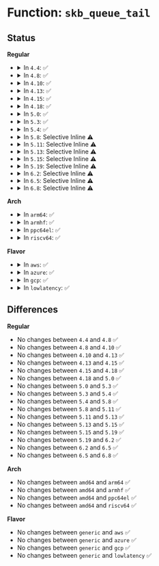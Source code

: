# Function: <code>skb_queue_tail</code>

## Status
<b>Regular</b>
<ul>
<li>
<details>
<summary>In <code>4.4</code>: ✅</summary>

```c
void skb_queue_tail(struct sk_buff_head *list, struct sk_buff *newsk);
```

**Collision:** Unique Global

**Inline:** No

**Transformation:** False

**Instances:**

```
In net/core/skbuff.c (ffffffff81704fe0)
Location: net/core/skbuff.c:2481
Inline: False
Direct callers:
  - kernel/audit.c:audit_hold_skb
  - kernel/audit.c:audit_log_end
  - kernel/auditfilter.c:audit_list_rules_send
  - kernel/auditfilter.c:audit_list_rules_send
  - drivers/net/tun.c:tun_net_xmit
  - drivers/net/ppp/ppp_generic.c:ppp_push
  - drivers/net/ppp/ppp_generic.c:ppp_receive_nonmp_frame
  - drivers/net/ppp/ppp_generic.c:ppp_input
  - drivers/net/ppp/ppp_generic.c:ppp_xmit_process
  - drivers/net/ppp/ppp_generic.c:ppp_start_xmit
  - drivers/net/ppp/ppp_generic.c:ppp_write
  - net/core/netpoll.c:netpoll_send_skb_on_dev
  - net/netlink/af_netlink.c:__netlink_sendskb
  - net/ipv4/ipmr.c:ipmr_cache_unresolved
  - net/unix/af_unix.c:unix_stream_sendmsg
  - net/unix/af_unix.c:unix_dgram_sendmsg
  - net/ipv6/ip6mr.c:ip6mr_cache_unresolved
  - net/wireless/wext-core.c:wireless_send_event
```
**Symbols:**

```
ffffffff81704fe0-ffffffff8170502a: skb_queue_tail (STB_GLOBAL)
```
</details>
</li>
<li>
<details>
<summary>In <code>4.8</code>: ✅</summary>

```c
void skb_queue_tail(struct sk_buff_head *list, struct sk_buff *newsk);
```

**Collision:** Unique Global

**Inline:** No

**Transformation:** False

**Instances:**

```
In net/core/skbuff.c (ffffffff8176bbb0)
Location: net/core/skbuff.c:2479
Inline: False
Direct callers:
  - kernel/audit.c:audit_log_end
  - kernel/audit.c:audit_hold_skb
  - kernel/auditfilter.c:audit_list_rules
  - kernel/auditfilter.c:audit_list_rules
  - drivers/net/ppp/ppp_generic.c:ppp_receive_nonmp_frame
  - drivers/net/ppp/ppp_generic.c:ppp_input
  - drivers/net/ppp/ppp_generic.c:ppp_push
  - drivers/net/ppp/ppp_generic.c:ppp_xmit_process
  - drivers/net/ppp/ppp_generic.c:ppp_start_xmit
  - drivers/net/ppp/ppp_generic.c:ppp_write
  - net/core/netpoll.c:netpoll_send_skb_on_dev
  - net/netlink/af_netlink.c:__netlink_sendskb
  - net/ipv4/ipmr.c:ipmr_cache_unresolved
  - net/unix/af_unix.c:unix_stream_sendmsg
  - net/unix/af_unix.c:unix_dgram_sendmsg
  - net/ipv6/ip6mr.c:ip6mr_cache_unresolved
  - net/wireless/wext-core.c:wireless_send_event
```
**Symbols:**

```
ffffffff8176bbb0-ffffffff8176bbfa: skb_queue_tail (STB_GLOBAL)
```
</details>
</li>
<li>
<details>
<summary>In <code>4.10</code>: ✅</summary>

```c
void skb_queue_tail(struct sk_buff_head *list, struct sk_buff *newsk);
```

**Collision:** Unique Global

**Inline:** No

**Transformation:** False

**Instances:**

```
In net/core/skbuff.c (ffffffff81798c80)
Location: net/core/skbuff.c:2474
Inline: False
Direct callers:
  - kernel/audit.c:audit_log_end
  - kernel/audit.c:kauditd_thread
  - kernel/auditfilter.c:audit_list_rules
  - kernel/auditfilter.c:audit_list_rules
  - drivers/net/ppp/ppp_generic.c:ppp_receive_nonmp_frame
  - drivers/net/ppp/ppp_generic.c:ppp_input
  - drivers/net/ppp/ppp_generic.c:ppp_push
  - drivers/net/ppp/ppp_generic.c:__ppp_xmit_process
  - drivers/net/ppp/ppp_generic.c:ppp_start_xmit
  - drivers/net/ppp/ppp_generic.c:ppp_write
  - net/core/netpoll.c:netpoll_send_skb_on_dev
  - net/netlink/af_netlink.c:__netlink_sendskb
  - net/ipv4/ipmr.c:ipmr_cache_unresolved
  - net/unix/af_unix.c:unix_stream_sendmsg
  - net/unix/af_unix.c:unix_dgram_sendmsg
  - net/ipv6/ip6mr.c:ip6mr_cache_unresolved
  - net/wireless/wext-core.c:wireless_send_event
```
**Symbols:**

```
ffffffff81798c80-ffffffff81798cca: skb_queue_tail (STB_GLOBAL)
```
</details>
</li>
<li>
<details>
<summary>In <code>4.13</code>: ✅</summary>

```c
void skb_queue_tail(struct sk_buff_head *list, struct sk_buff *newsk);
```

**Collision:** Unique Global

**Inline:** No

**Transformation:** False

**Instances:**

```
In net/core/skbuff.c (ffffffff817b7230)
Location: net/core/skbuff.c:2514
Inline: False
Direct callers:
  - kernel/audit.c:audit_log_end
  - kernel/audit.c:kauditd_retry_skb
  - kernel/auditfilter.c:audit_list_rules_send
  - kernel/auditfilter.c:audit_list_rules_send
  - drivers/net/ppp/ppp_generic.c:ppp_receive_nonmp_frame
  - drivers/net/ppp/ppp_generic.c:ppp_input
  - drivers/net/ppp/ppp_generic.c:ppp_push
  - drivers/net/ppp/ppp_generic.c:__ppp_xmit_process
  - drivers/net/ppp/ppp_generic.c:ppp_start_xmit
  - drivers/net/ppp/ppp_generic.c:ppp_write
  - net/core/skbuff.c:sock_queue_err_skb
  - net/core/netpoll.c:netpoll_send_skb_on_dev
  - net/netlink/af_netlink.c:__netlink_sendskb
  - net/ipv4/ipmr.c:ipmr_cache_unresolved
  - net/unix/af_unix.c:unix_stream_sendmsg
  - net/unix/af_unix.c:unix_dgram_sendmsg
  - net/ipv6/ip6mr.c:ip6mr_cache_unresolved
  - net/wireless/wext-core.c:wireless_send_event
```
**Symbols:**

```
ffffffff817b7230-ffffffff817b727a: skb_queue_tail (STB_GLOBAL)
```
</details>
</li>
<li>
<details>
<summary>In <code>4.15</code>: ✅</summary>

```c
void skb_queue_tail(struct sk_buff_head *list, struct sk_buff *newsk);
```

**Collision:** Unique Global

**Inline:** No

**Transformation:** False

**Instances:**

```
In net/core/skbuff.c (ffffffff8182f830)
Location: net/core/skbuff.c:2893
Inline: False
Direct callers:
  - kernel/audit.c:audit_log_end
  - kernel/audit.c:kauditd_retry_skb
  - kernel/auditfilter.c:audit_list_rules_send
  - kernel/auditfilter.c:audit_list_rules_send
  - kernel/bpf/sockmap.c:smap_read_sock_strparser
  - drivers/net/ppp/ppp_generic.c:ppp_receive_nonmp_frame
  - drivers/net/ppp/ppp_generic.c:ppp_input
  - drivers/net/ppp/ppp_generic.c:ppp_push
  - drivers/net/ppp/ppp_generic.c:__ppp_xmit_process
  - drivers/net/ppp/ppp_generic.c:__ppp_xmit_process
  - drivers/net/ppp/ppp_generic.c:ppp_write
  - net/core/skbuff.c:sock_queue_err_skb
  - net/core/netpoll.c:netpoll_send_skb_on_dev
  - net/netlink/af_netlink.c:__netlink_sendskb
  - net/ipv4/ipmr.c:ipmr_cache_unresolved
  - net/unix/af_unix.c:unix_stream_sendmsg
  - net/unix/af_unix.c:unix_dgram_sendmsg
  - net/ipv6/ip6mr.c:ip6mr_cache_unresolved
  - net/wireless/wext-core.c:wireless_send_event
```
**Symbols:**

```
ffffffff8182f830-ffffffff8182f87a: skb_queue_tail (STB_GLOBAL)
```
</details>
</li>
<li>
<details>
<summary>In <code>4.18</code>: ✅</summary>

```c
void skb_queue_tail(struct sk_buff_head *list, struct sk_buff *newsk);
```

**Collision:** Unique Global

**Inline:** No

**Transformation:** False

**Instances:**

```
In net/core/skbuff.c (ffffffff81879d50)
Location: net/core/skbuff.c:2909
Inline: False
Direct callers:
  - kernel/audit.c:audit_log_end
  - kernel/audit.c:kauditd_retry_skb
  - kernel/auditfilter.c:audit_list_rules_send
  - kernel/auditfilter.c:audit_list_rules_send
  - kernel/bpf/sockmap.c:smap_read_sock_strparser
  - drivers/net/ppp/ppp_generic.c:ppp_receive_nonmp_frame
  - drivers/net/ppp/ppp_generic.c:ppp_input
  - drivers/net/ppp/ppp_generic.c:ppp_push
  - drivers/net/ppp/ppp_generic.c:__ppp_xmit_process
  - drivers/net/ppp/ppp_generic.c:__ppp_xmit_process
  - drivers/net/ppp/ppp_generic.c:ppp_write
  - net/core/netpoll.c:netpoll_send_skb_on_dev
  - net/netlink/af_netlink.c:__netlink_sendskb
  - net/ipv4/ipmr.c:ipmr_cache_unresolved
  - net/xfrm/xfrm_device.c:xfrm_dev_resume
  - net/unix/af_unix.c:unix_stream_sendmsg
  - net/unix/af_unix.c:unix_dgram_sendmsg
  - net/ipv6/ip6mr.c:ip6mr_cache_unresolved
  - net/wireless/wext-core.c:wireless_send_event
```
**Symbols:**

```
ffffffff81879d50-ffffffff81879d9a: skb_queue_tail (STB_GLOBAL)
```
</details>
</li>
<li>
<details>
<summary>In <code>5.0</code>: ✅</summary>

```c
void skb_queue_tail(struct sk_buff_head *list, struct sk_buff *newsk);
```

**Collision:** Unique Global

**Inline:** No

**Transformation:** False

**Instances:**

```
In net/core/skbuff.c (ffffffff8189a9c0)
Location: net/core/skbuff.c:2968
Inline: False
Direct callers:
  - kernel/audit.c:audit_log_end
  - kernel/audit.c:kauditd_retry_skb
  - kernel/auditfilter.c:audit_list_rules_send
  - kernel/auditfilter.c:audit_list_rules_send
  - drivers/net/ppp/ppp_generic.c:ppp_receive_nonmp_frame
  - drivers/net/ppp/ppp_generic.c:ppp_input
  - drivers/net/ppp/ppp_generic.c:ppp_push
  - drivers/net/ppp/ppp_generic.c:__ppp_xmit_process
  - drivers/net/ppp/ppp_generic.c:__ppp_xmit_process
  - drivers/net/ppp/ppp_generic.c:ppp_write
  - net/core/skmsg.c:sk_psock_strp_read
  - net/core/skmsg.c:sk_psock_strp_read
  - net/core/netpoll.c:netpoll_send_skb_on_dev
  - net/netlink/af_netlink.c:__netlink_sendskb
  - net/ipv4/ipmr.c:ipmr_cache_unresolved
  - net/xfrm/xfrm_device.c:xfrm_dev_resume
  - net/unix/af_unix.c:unix_stream_sendmsg
  - net/unix/af_unix.c:unix_dgram_sendmsg
  - net/ipv6/ip6mr.c:ip6mr_cache_unresolved
  - net/wireless/wext-core.c:wireless_send_event
```
**Symbols:**

```
ffffffff8189a9c0-ffffffff8189aa0a: skb_queue_tail (STB_GLOBAL)
```
</details>
</li>
<li>
<details>
<summary>In <code>5.3</code>: ✅</summary>

```c
void skb_queue_tail(struct sk_buff_head *list, struct sk_buff *newsk);
```

**Collision:** Unique Global

**Inline:** No

**Transformation:** False

**Instances:**

```
In net/core/skbuff.c (ffffffff818e4fe0)
Location: net/core/skbuff.c:3134
Inline: False
Direct callers:
  - kernel/audit.c:audit_log_end
  - kernel/audit.c:kauditd_retry_skb
  - kernel/auditfilter.c:audit_list_rules_send
  - kernel/auditfilter.c:audit_list_rules_send
  - drivers/net/ppp/ppp_generic.c:ppp_receive_nonmp_frame
  - drivers/net/ppp/ppp_generic.c:ppp_input
  - drivers/net/ppp/ppp_generic.c:ppp_send_frame
  - drivers/net/ppp/ppp_generic.c:__ppp_xmit_process
  - drivers/net/ppp/ppp_generic.c:ppp_write
  - net/core/skmsg.c:sk_psock_strp_read
  - net/core/skmsg.c:sk_psock_strp_read
  - net/core/netpoll.c:netpoll_send_skb_on_dev
  - net/netlink/af_netlink.c:__netlink_sendskb
  - net/ipv4/ipmr.c:ipmr_cache_unresolved
  - net/xfrm/xfrm_device.c:xfrm_dev_resume
  - net/unix/af_unix.c:unix_stream_sendmsg
  - net/unix/af_unix.c:unix_dgram_sendmsg
  - net/ipv6/ip6mr.c:ip6mr_cache_unresolved
  - net/wireless/wext-core.c:wireless_send_event
```
**Symbols:**

```
ffffffff818e4fe0-ffffffff818e502a: skb_queue_tail (STB_GLOBAL)
```
</details>
</li>
<li>
<details>
<summary>In <code>5.4</code>: ✅</summary>

```c
void skb_queue_tail(struct sk_buff_head *list, struct sk_buff *newsk);
```

**Collision:** Unique Global

**Inline:** No

**Transformation:** False

**Instances:**

```
In net/core/skbuff.c (ffffffff81917170)
Location: net/core/skbuff.c:3140
Inline: False
Direct callers:
  - kernel/audit.c:audit_log_end
  - kernel/audit.c:kauditd_retry_skb
  - kernel/auditfilter.c:audit_list_rules_send
  - kernel/auditfilter.c:audit_list_rules_send
  - drivers/net/ppp/ppp_generic.c:ppp_receive_nonmp_frame
  - drivers/net/ppp/ppp_generic.c:ppp_input
  - drivers/net/ppp/ppp_generic.c:ppp_send_frame
  - drivers/net/ppp/ppp_generic.c:__ppp_xmit_process
  - drivers/net/ppp/ppp_generic.c:ppp_write
  - net/core/skmsg.c:sk_psock_strp_read
  - net/core/skmsg.c:sk_psock_strp_read
  - net/core/netpoll.c:netpoll_send_skb_on_dev
  - net/netlink/af_netlink.c:__netlink_sendskb
  - net/ipv4/ipmr.c:ipmr_cache_unresolved
  - net/xfrm/xfrm_device.c:xfrm_dev_resume
  - net/unix/af_unix.c:unix_stream_sendmsg
  - net/unix/af_unix.c:unix_dgram_sendmsg
  - net/ipv6/ip6mr.c:ip6mr_cache_unresolved
  - net/wireless/wext-core.c:wireless_send_event
```
**Symbols:**

```
ffffffff81917170-ffffffff819171ba: skb_queue_tail (STB_GLOBAL)
```
</details>
</li>
<li>
<details>
<summary>In <code>5.8</code>: Selective Inline ⚠️</summary>

```c
void skb_queue_tail(struct sk_buff_head *list, struct sk_buff *newsk);
```

**Collision:** Unique Global

**Inline:** Selective

**Transformation:** False

**Instances:**

```
In net/core/skbuff.c (ffffffff819eb73f)
Location: net/core/skbuff.c:3139
Inline: True
Inline callers:
  - net/core/skbuff.c:sock_queue_err_skb
Direct callers:
  - kernel/audit.c:audit_log_end
  - kernel/audit.c:kauditd_retry_skb
  - kernel/auditfilter.c:audit_list_rules
  - kernel/auditfilter.c:audit_list_rules
  - drivers/net/ppp/ppp_generic.c:ppp_receive_nonmp_frame
  - drivers/net/ppp/ppp_generic.c:ppp_input
  - drivers/net/ppp/ppp_generic.c:ppp_mp_explode
  - drivers/net/ppp/ppp_generic.c:ppp_send_frame
  - drivers/net/ppp/ppp_generic.c:__ppp_xmit_process
  - drivers/net/ppp/ppp_generic.c:ppp_write
  - net/core/skmsg.c:sk_psock_strp_read
  - net/core/skmsg.c:sk_psock_skb_redirect
  - net/core/netpoll.c:__netpoll_send_skb
  - net/netlink/af_netlink.c:netlink_dump
  - net/netlink/af_netlink.c:netlink_dump
  - net/netlink/af_netlink.c:do_one_broadcast
  - net/netlink/af_netlink.c:netlink_unicast
  - net/ipv4/ipmr.c:ipmr_cache_unresolved
  - net/xfrm/xfrm_device.c:xfrm_dev_resume
  - net/xfrm/espintcp.c:handle_nonesp
  - net/unix/af_unix.c:unix_stream_sendmsg
  - net/unix/af_unix.c:unix_dgram_sendmsg
  - net/ipv6/ip6mr.c:ip6mr_cache_unresolved
  - net/wireless/wext-core.c:wireless_send_event
```
**Symbols:**

```
ffffffff819e9af0-ffffffff819e9b3a: skb_queue_tail (STB_GLOBAL)
```
</details>
</li>
<li>
<details>
<summary>In <code>5.11</code>: Selective Inline ⚠️</summary>

```c
void skb_queue_tail(struct sk_buff_head *list, struct sk_buff *newsk);
```

**Collision:** Unique Global

**Inline:** Selective

**Transformation:** False

**Instances:**

```
In net/core/skbuff.c (ffffffff819eb45f)
Location: net/core/skbuff.c:3157
Inline: True
Inline callers:
  - net/core/skbuff.c:sock_queue_err_skb
Direct callers:
  - kernel/audit.c:audit_log_end
  - kernel/audit.c:kauditd_retry_skb
  - kernel/auditfilter.c:audit_list_rules
  - kernel/auditfilter.c:audit_list_rules
  - drivers/net/ppp/ppp_generic.c:ppp_receive_nonmp_frame
  - drivers/net/ppp/ppp_generic.c:ppp_input
  - drivers/net/ppp/ppp_generic.c:ppp_mp_explode
  - drivers/net/ppp/ppp_generic.c:ppp_send_frame
  - drivers/net/ppp/ppp_generic.c:__ppp_xmit_process
  - drivers/net/ppp/ppp_generic.c:ppp_write
  - net/core/skmsg.c:sk_psock_verdict_apply
  - net/core/skmsg.c:sk_psock_skb_redirect
  - net/core/netpoll.c:__netpoll_send_skb
  - net/netlink/af_netlink.c:netlink_dump
  - net/netlink/af_netlink.c:netlink_dump
  - net/netlink/af_netlink.c:do_one_broadcast
  - net/netlink/af_netlink.c:netlink_unicast
  - net/ipv4/ipmr.c:ipmr_cache_unresolved
  - net/xfrm/xfrm_device.c:xfrm_dev_resume
  - net/xfrm/espintcp.c:handle_nonesp
  - net/unix/af_unix.c:unix_stream_sendmsg
  - net/unix/af_unix.c:unix_dgram_sendmsg
  - net/ipv6/ip6mr.c:ip6mr_cache_unresolved
  - net/wireless/wext-core.c:wireless_send_event
```
**Symbols:**

```
ffffffff819e9890-ffffffff819e98da: skb_queue_tail (STB_GLOBAL)
```
</details>
</li>
<li>
<details>
<summary>In <code>5.13</code>: Selective Inline ⚠️</summary>

```c
void skb_queue_tail(struct sk_buff_head *list, struct sk_buff *newsk);
```

**Collision:** Unique Global

**Inline:** Selective

**Transformation:** False

**Instances:**

```
In net/core/skbuff.c (ffffffff819d196f)
Location: net/core/skbuff.c:3243
Inline: True
Inline callers:
  - net/core/skbuff.c:sock_queue_err_skb
Direct callers:
  - kernel/audit.c:audit_log_end
  - kernel/audit.c:kauditd_retry_skb
  - kernel/auditfilter.c:audit_list_rules_send
  - kernel/auditfilter.c:audit_list_rules_send
  - drivers/net/ppp/ppp_generic.c:ppp_receive_nonmp_frame
  - drivers/net/ppp/ppp_generic.c:ppp_input
  - drivers/net/ppp/ppp_generic.c:ppp_mp_explode
  - drivers/net/ppp/ppp_generic.c:ppp_send_frame
  - drivers/net/ppp/ppp_generic.c:__ppp_xmit_process
  - drivers/net/ppp/ppp_generic.c:ppp_write
  - drivers/net/wwan/wwan_core.c:wwan_port_rx
  - net/core/netpoll.c:__netpoll_send_skb
  - net/core/skmsg.c:sk_psock_verdict_apply
  - net/core/skmsg.c:sk_psock_skb_redirect
  - net/netlink/af_netlink.c:__netlink_sendskb
  - net/ipv4/ipmr.c:ipmr_cache_unresolved
  - net/xfrm/xfrm_device.c:xfrm_dev_resume
  - net/xfrm/espintcp.c:handle_nonesp
  - net/unix/af_unix.c:unix_stream_sendmsg
  - net/unix/af_unix.c:unix_dgram_sendmsg
  - net/ipv6/ip6mr.c:ip6mr_cache_unresolved
  - net/wireless/wext-core.c:wireless_send_event
```
**Symbols:**

```
ffffffff819cf9b0-ffffffff819cf9fa: skb_queue_tail (STB_GLOBAL)
```
</details>
</li>
<li>
<details>
<summary>In <code>5.15</code>: Selective Inline ⚠️</summary>

```c
void skb_queue_tail(struct sk_buff_head *list, struct sk_buff *newsk);
```

**Collision:** Unique Global

**Inline:** Selective

**Transformation:** False

**Instances:**

```
In net/core/skbuff.c (ffffffff81a81563)
Location: net/core/skbuff.c:3315
Inline: True
Inline callers:
  - net/core/skbuff.c:sock_queue_err_skb
Direct callers:
  - kernel/audit.c:audit_log_end
  - kernel/audit.c:kauditd_hold_skb
  - kernel/audit.c:kauditd_hold_skb
  - kernel/audit.c:kauditd_rehold_skb
  - kernel/auditfilter.c:audit_list_rules_send
  - kernel/auditfilter.c:audit_list_rules_send
  - drivers/net/ppp/ppp_generic.c:ppp_receive_nonmp_frame
  - drivers/net/ppp/ppp_generic.c:ppp_input
  - drivers/net/ppp/ppp_generic.c:ppp_mp_explode
  - drivers/net/ppp/ppp_generic.c:ppp_send_frame
  - drivers/net/ppp/ppp_generic.c:__ppp_xmit_process
  - drivers/net/ppp/ppp_generic.c:ppp_write
  - drivers/net/wwan/wwan_core.c:wwan_port_rx
  - net/core/netpoll.c:__netpoll_send_skb
  - net/core/skmsg.c:sk_psock_verdict_apply
  - net/core/skmsg.c:sk_psock_skb_redirect
  - net/netlink/af_netlink.c:__netlink_sendskb
  - net/ipv4/ipmr.c:ipmr_cache_unresolved
  - net/xfrm/xfrm_device.c:xfrm_dev_resume
  - net/xfrm/espintcp.c:espintcp_rcv
  - net/unix/af_unix.c:unix_stream_sendmsg
  - net/unix/af_unix.c:unix_stream_sendmsg
  - net/unix/af_unix.c:unix_dgram_sendmsg
  - net/ipv6/ip6mr.c:ip6mr_cache_unresolved
  - net/wireless/wext-core.c:wireless_send_event
```
**Symbols:**

```
ffffffff81a7f500-ffffffff81a7f54f: skb_queue_tail (STB_GLOBAL)
```
</details>
</li>
<li>
<details>
<summary>In <code>5.19</code>: Selective Inline ⚠️</summary>

```c
void skb_queue_tail(struct sk_buff_head *list, struct sk_buff *newsk);
```

**Collision:** Unique Global

**Inline:** Selective

**Transformation:** False

**Instances:**

```
In net/core/skbuff.c (ffffffff81bf51f3)
Location: net/core/skbuff.c:3364
Inline: True
Inline callers:
  - net/core/skbuff.c:sock_queue_err_skb
Direct callers:
  - kernel/audit.c:audit_buffer_aux_new
  - kernel/audit.c:audit_log_start
  - kernel/audit.c:kauditd_hold_skb
  - kernel/audit.c:kauditd_hold_skb
  - kernel/audit.c:kauditd_rehold_skb
  - kernel/auditfilter.c:audit_list_rules_send
  - kernel/auditfilter.c:audit_list_rules_send
  - drivers/net/ppp/ppp_generic.c:ppp_receive_nonmp_frame
  - drivers/net/ppp/ppp_generic.c:ppp_input
  - drivers/net/ppp/ppp_generic.c:ppp_mp_explode
  - drivers/net/ppp/ppp_generic.c:ppp_send_frame
  - drivers/net/ppp/ppp_generic.c:__ppp_xmit_process
  - drivers/net/ppp/ppp_generic.c:ppp_write
  - drivers/net/wwan/wwan_core.c:wwan_port_rx
  - net/core/netpoll.c:__netpoll_send_skb
  - net/core/skmsg.c:sk_psock_verdict_apply
  - net/core/skmsg.c:sk_psock_skb_redirect
  - net/netlink/af_netlink.c:__netlink_sendskb
  - net/ipv4/ipmr.c:ipmr_cache_unresolved
  - net/xfrm/xfrm_device.c:xfrm_dev_resume
  - net/xfrm/espintcp.c:handle_nonesp
  - net/unix/af_unix.c:unix_stream_sendmsg
  - net/unix/af_unix.c:unix_stream_sendmsg
  - net/unix/af_unix.c:unix_dgram_sendmsg
  - net/ipv6/ip6mr.c:ip6mr_cache_unresolved
  - net/wireless/wext-core.c:wireless_send_event
```
**Symbols:**

```
ffffffff81bf3850-ffffffff81bf38a9: skb_queue_tail (STB_GLOBAL)
```
</details>
</li>
<li>
<details>
<summary>In <code>6.2</code>: Selective Inline ⚠️</summary>

```c
void skb_queue_tail(struct sk_buff_head *list, struct sk_buff *newsk);
```

**Collision:** Unique Global

**Inline:** Selective

**Transformation:** False

**Instances:**

```
In net/core/skbuff.c (ffffffff81da3713)
Location: net/core/skbuff.c:3568
Inline: True
Inline callers:
  - net/core/skbuff.c:sock_queue_err_skb
Direct callers:
  - kernel/audit.c:audit_buffer_aux_new
  - kernel/audit.c:audit_log_start
  - kernel/audit.c:kauditd_hold_skb
  - kernel/audit.c:kauditd_hold_skb
  - kernel/audit.c:kauditd_rehold_skb
  - kernel/auditfilter.c:audit_list_rules_send
  - kernel/auditfilter.c:audit_list_rules_send
  - drivers/net/ppp/ppp_generic.c:ppp_receive_nonmp_frame
  - drivers/net/ppp/ppp_generic.c:ppp_input
  - drivers/net/ppp/ppp_generic.c:ppp_mp_explode
  - drivers/net/ppp/ppp_generic.c:ppp_send_frame
  - drivers/net/ppp/ppp_generic.c:__ppp_xmit_process
  - drivers/net/ppp/ppp_generic.c:ppp_write
  - drivers/net/wwan/wwan_core.c:wwan_port_rx
  - net/core/netpoll.c:__netpoll_send_skb
  - net/core/skmsg.c:sk_psock_verdict_apply
  - net/core/skmsg.c:sk_psock_skb_redirect
  - net/netlink/af_netlink.c:__netlink_sendskb
  - net/ipv4/ipmr.c:ipmr_cache_unresolved
  - net/xfrm/xfrm_device.c:xfrm_dev_resume
  - net/xfrm/espintcp.c:handle_nonesp
  - net/unix/af_unix.c:unix_stream_sendmsg
  - net/unix/af_unix.c:queue_oob
  - net/unix/af_unix.c:unix_dgram_sendmsg
  - net/unix/garbage.c:unix_gc
  - net/ipv6/ip6mr.c:ip6mr_cache_unresolved
  - net/wireless/wext-core.c:wireless_send_event
```
**Symbols:**

```
ffffffff81da15f0-ffffffff81da1649: skb_queue_tail (STB_GLOBAL)
```
</details>
</li>
<li>
<details>
<summary>In <code>6.5</code>: Selective Inline ⚠️</summary>

```c
void skb_queue_tail(struct sk_buff_head *list, struct sk_buff *newsk);
```

**Collision:** Unique Global

**Inline:** Selective

**Transformation:** False

**Instances:**

```
In net/core/skbuff.c (ffffffff81e12308)
Location: net/core/skbuff.c:3738
Inline: True
Inline callers:
  - net/core/skbuff.c:sock_queue_err_skb
Direct callers:
  - kernel/audit.c:audit_buffer_aux_new
  - kernel/audit.c:audit_log_start
  - kernel/audit.c:kauditd_hold_skb
  - kernel/audit.c:kauditd_hold_skb
  - kernel/audit.c:kauditd_rehold_skb
  - kernel/auditfilter.c:audit_list_rules_send
  - kernel/auditfilter.c:audit_list_rules_send
  - drivers/net/ppp/ppp_generic.c:ppp_receive_nonmp_frame
  - drivers/net/ppp/ppp_generic.c:ppp_input
  - drivers/net/ppp/ppp_generic.c:ppp_mp_explode
  - drivers/net/ppp/ppp_generic.c:ppp_send_frame
  - drivers/net/ppp/ppp_generic.c:__ppp_xmit_process
  - drivers/net/ppp/ppp_generic.c:ppp_write
  - drivers/net/wwan/wwan_core.c:wwan_port_rx
  - net/core/netpoll.c:__netpoll_send_skb
  - net/core/skmsg.c:sk_psock_verdict_apply
  - net/core/skmsg.c:sk_psock_skb_redirect
  - net/netlink/af_netlink.c:__netlink_sendskb
  - net/ipv4/ipmr.c:ipmr_cache_unresolved
  - net/xfrm/xfrm_device.c:xfrm_dev_resume
  - net/xfrm/espintcp.c:handle_nonesp
  - net/unix/af_unix.c:unix_stream_sendmsg
  - net/unix/af_unix.c:queue_oob
  - net/unix/af_unix.c:unix_dgram_sendmsg
  - net/unix/garbage.c:unix_gc
  - net/ipv6/ip6mr.c:ip6mr_cache_unresolved
  - net/wireless/wext-core.c:wireless_send_event
```
**Symbols:**

```
ffffffff81e0fee0-ffffffff81e0ff39: skb_queue_tail (STB_GLOBAL)
```
</details>
</li>
<li>
<details>
<summary>In <code>6.8</code>: Selective Inline ⚠️</summary>

```c
void skb_queue_tail(struct sk_buff_head *list, struct sk_buff *newsk);
```

**Collision:** Unique Global

**Inline:** Selective

**Transformation:** False

**Instances:**

```
In net/core/skbuff.c (ffffffff81ecf4c8)
Location: net/core/skbuff.c:3859
Inline: True
Inline callers:
  - net/core/skbuff.c:sock_queue_err_skb
Direct callers:
  - kernel/audit.c:audit_buffer_aux_new
  - kernel/audit.c:audit_log_start
  - kernel/audit.c:kauditd_hold_skb
  - kernel/audit.c:kauditd_hold_skb
  - kernel/audit.c:kauditd_rehold_skb
  - kernel/auditfilter.c:audit_list_rules_send
  - kernel/auditfilter.c:audit_list_rules_send
  - drivers/net/ppp/ppp_generic.c:ppp_receive_nonmp_frame
  - drivers/net/ppp/ppp_generic.c:ppp_input
  - drivers/net/ppp/ppp_generic.c:ppp_mp_explode
  - drivers/net/ppp/ppp_generic.c:ppp_send_frame
  - drivers/net/ppp/ppp_generic.c:__ppp_xmit_process
  - drivers/net/ppp/ppp_generic.c:ppp_write
  - net/core/netpoll.c:__netpoll_send_skb
  - net/core/skmsg.c:sk_psock_verdict_apply
  - net/core/skmsg.c:sk_psock_skb_redirect
  - net/netlink/af_netlink.c:__netlink_sendskb
  - net/ipv4/ipmr.c:ipmr_cache_unresolved
  - net/xfrm/xfrm_device.c:xfrm_dev_resume
  - net/xfrm/espintcp.c:handle_nonesp
  - net/unix/af_unix.c:unix_stream_sendmsg
  - net/unix/af_unix.c:queue_oob
  - net/unix/af_unix.c:unix_dgram_sendmsg
  - net/unix/garbage.c:unix_gc
  - net/ipv6/ip6mr.c:ip6mr_cache_unresolved
  - net/wireless/wext-core.c:wireless_send_event
```
**Symbols:**

```
ffffffff81ecc990-ffffffff81ecc9e9: skb_queue_tail (STB_GLOBAL)
```
</details>
</li>
</ul>
<b>Arch</b>
<ul>
<li>
<details>
<summary>In <code>arm64</code>: ✅</summary>

```c
void skb_queue_tail(struct sk_buff_head *list, struct sk_buff *newsk);
```

**Collision:** Unique Global

**Inline:** No

**Transformation:** False

**Instances:**

```
In net/core/skbuff.c (ffff800010bb3868)
Location: net/core/skbuff.c:3140
Inline: False
Direct callers:
  - kernel/audit.c:audit_log_end
  - kernel/audit.c:kauditd_retry_skb
  - kernel/auditfilter.c:audit_list_rules_send
  - kernel/auditfilter.c:audit_list_rules_send
  - drivers/net/ppp/ppp_generic.c:ppp_receive_nonmp_frame
  - drivers/net/ppp/ppp_generic.c:ppp_input
  - drivers/net/ppp/ppp_generic.c:ppp_send_frame
  - drivers/net/ppp/ppp_generic.c:__ppp_xmit_process
  - drivers/net/ppp/ppp_generic.c:ppp_write
  - net/core/skmsg.c:sk_psock_strp_read
  - net/core/skmsg.c:sk_psock_strp_read
  - net/core/netpoll.c:netpoll_send_skb_on_dev
  - net/netlink/af_netlink.c:__netlink_sendskb
  - net/ipv4/ipmr.c:ipmr_cache_unresolved
  - net/xfrm/xfrm_device.c:xfrm_dev_resume
  - net/unix/af_unix.c:unix_stream_sendmsg
  - net/unix/af_unix.c:unix_dgram_sendmsg
  - net/ipv6/ip6mr.c:ip6mr_cache_unresolved
  - net/wireless/wext-core.c:wireless_send_event
```
**Symbols:**

```
ffff800010bb3868-ffff800010bb3930: skb_queue_tail (STB_GLOBAL)
```
</details>
</li>
<li>
<details>
<summary>In <code>armhf</code>: ✅</summary>

```c
void skb_queue_tail(struct sk_buff_head *list, struct sk_buff *newsk);
```

**Collision:** Unique Global

**Inline:** No

**Transformation:** False

**Instances:**

```
In net/core/skbuff.c (c0ccdb68)
Location: net/core/skbuff.c:3140
Inline: False
Direct callers:
  - kernel/audit.c:audit_log_end
  - kernel/audit.c:kauditd_retry_skb
  - kernel/auditfilter.c:audit_list_rules_send
  - kernel/auditfilter.c:audit_list_rules_send
  - drivers/net/ppp/ppp_generic.c:ppp_receive_nonmp_frame
  - drivers/net/ppp/ppp_generic.c:ppp_input
  - drivers/net/ppp/ppp_generic.c:ppp_mp_explode
  - drivers/net/ppp/ppp_generic.c:ppp_send_frame
  - drivers/net/ppp/ppp_generic.c:__ppp_xmit_process
  - drivers/net/ppp/ppp_generic.c:ppp_write
  - net/core/skmsg.c:sk_psock_strp_read
  - net/core/skmsg.c:sk_psock_strp_read
  - net/core/netpoll.c:netpoll_send_skb_on_dev
  - net/netlink/af_netlink.c:__netlink_sendskb
  - net/ipv4/ipmr.c:ipmr_cache_unresolved
  - net/xfrm/xfrm_device.c:xfrm_dev_resume
  - net/unix/af_unix.c:unix_stream_sendmsg
  - net/unix/af_unix.c:unix_dgram_sendmsg
  - net/ipv6/ip6mr.c:ip6mr_cache_unresolved
  - net/wireless/wext-core.c:wireless_send_event
```
**Symbols:**

```
c0ccdb68-c0ccdbc0: skb_queue_tail (STB_GLOBAL)
```
</details>
</li>
<li>
<details>
<summary>In <code>ppc64el</code>: ✅</summary>

```c
void skb_queue_tail(struct sk_buff_head *list, struct sk_buff *newsk);
```

**Collision:** Unique Global

**Inline:** No

**Transformation:** False

**Instances:**

```
In net/core/skbuff.c (c000000000c86300)
Location: net/core/skbuff.c:3140
Inline: False
Direct callers:
  - kernel/audit.c:audit_log_end
  - kernel/audit.c:kauditd_retry_skb
  - kernel/auditfilter.c:audit_list_rules_send
  - kernel/auditfilter.c:audit_list_rules_send
  - drivers/net/ppp/ppp_generic.c:ppp_receive_nonmp_frame
  - drivers/net/ppp/ppp_generic.c:ppp_input
  - drivers/net/ppp/ppp_generic.c:ppp_send_frame
  - drivers/net/ppp/ppp_generic.c:__ppp_xmit_process
  - drivers/net/ppp/ppp_generic.c:ppp_write
  - net/core/skbuff.c:sock_queue_err_skb
  - net/core/skmsg.c:sk_psock_strp_read
  - net/core/skmsg.c:sk_psock_strp_read
  - net/core/netpoll.c:netpoll_send_skb_on_dev
  - net/netlink/af_netlink.c:__netlink_sendskb
  - net/ipv4/ipmr.c:ipmr_cache_unresolved
  - net/xfrm/xfrm_device.c:xfrm_dev_resume
  - net/unix/af_unix.c:unix_stream_sendmsg
  - net/unix/af_unix.c:unix_dgram_sendmsg
  - net/ipv6/ip6mr.c:ip6mr_cache_unresolved
  - net/wireless/wext-core.c:wireless_send_event
```
**Symbols:**

```
c000000000c86300-c000000000c8638c: skb_queue_tail (STB_GLOBAL)
```
</details>
</li>
<li>
<details>
<summary>In <code>riscv64</code>: ✅</summary>

```c
void skb_queue_tail(struct sk_buff_head *list, struct sk_buff *newsk);
```

**Collision:** Unique Global

**Inline:** No

**Transformation:** False

**Instances:**

```
In net/core/skbuff.c (ffffffe0007415d0)
Location: net/core/skbuff.c:3140
Inline: False
Direct callers:
  - kernel/audit.c:audit_log_end
  - kernel/audit.c:kauditd_retry_skb
  - kernel/auditfilter.c:audit_list_rules
  - kernel/auditfilter.c:audit_list_rules
  - drivers/net/ppp/ppp_generic.c:ppp_receive_nonmp_frame
  - drivers/net/ppp/ppp_generic.c:ppp_input
  - drivers/net/ppp/ppp_generic.c:ppp_send_frame
  - drivers/net/ppp/ppp_generic.c:__ppp_xmit_process
  - drivers/net/ppp/ppp_generic.c:ppp_write
  - net/core/skmsg.c:sk_psock_strp_read
  - net/core/skmsg.c:sk_psock_strp_read
  - net/core/netpoll.c:netpoll_send_skb_on_dev
  - net/netlink/af_netlink.c:__netlink_sendskb
  - net/ipv4/ipmr.c:ipmr_cache_unresolved
  - net/xfrm/xfrm_device.c:xfrm_dev_resume
  - net/unix/af_unix.c:unix_stream_sendmsg
  - net/unix/af_unix.c:unix_dgram_sendmsg
  - net/ipv6/ip6mr.c:ip6mr_cache_unresolved
  - net/wireless/wext-core.c:wireless_send_event
```
**Symbols:**

```
ffffffe0007415d0-ffffffe00074162c: skb_queue_tail (STB_GLOBAL)
```
</details>
</li>
</ul>
<b>Flavor</b>
<ul>
<li>
<details>
<summary>In <code>aws</code>: ✅</summary>

```c
void skb_queue_tail(struct sk_buff_head *list, struct sk_buff *newsk);
```

**Collision:** Unique Global

**Inline:** No

**Transformation:** False

**Instances:**

```
In net/core/skbuff.c (ffffffff818b7170)
Location: net/core/skbuff.c:3140
Inline: False
Direct callers:
  - kernel/audit.c:audit_log_end
  - kernel/audit.c:kauditd_retry_skb
  - kernel/auditfilter.c:audit_list_rules_send
  - kernel/auditfilter.c:audit_list_rules_send
  - drivers/net/ppp/ppp_generic.c:ppp_receive_nonmp_frame
  - drivers/net/ppp/ppp_generic.c:ppp_input
  - drivers/net/ppp/ppp_generic.c:ppp_send_frame
  - drivers/net/ppp/ppp_generic.c:__ppp_xmit_process
  - drivers/net/ppp/ppp_generic.c:ppp_write
  - net/core/skmsg.c:sk_psock_strp_read
  - net/core/skmsg.c:sk_psock_strp_read
  - net/core/netpoll.c:netpoll_send_skb_on_dev
  - net/netlink/af_netlink.c:__netlink_sendskb
  - net/ipv4/ipmr.c:ipmr_cache_unresolved
  - net/xfrm/xfrm_device.c:xfrm_dev_resume
  - net/unix/af_unix.c:unix_stream_sendmsg
  - net/unix/af_unix.c:unix_dgram_sendmsg
  - net/ipv6/ip6mr.c:ip6mr_cache_unresolved
  - net/wireless/wext-core.c:wireless_send_event
```
**Symbols:**

```
ffffffff818b7170-ffffffff818b71ba: skb_queue_tail (STB_GLOBAL)
```
</details>
</li>
<li>
<details>
<summary>In <code>azure</code>: ✅</summary>

```c
void skb_queue_tail(struct sk_buff_head *list, struct sk_buff *newsk);
```

**Collision:** Unique Global

**Inline:** No

**Transformation:** False

**Instances:**

```
In net/core/skbuff.c (ffffffff818710c0)
Location: net/core/skbuff.c:3140
Inline: False
Direct callers:
  - kernel/audit.c:audit_log_end
  - kernel/audit.c:kauditd_retry_skb
  - kernel/auditfilter.c:audit_list_rules_send
  - kernel/auditfilter.c:audit_list_rules_send
  - drivers/net/ppp/ppp_generic.c:ppp_receive_nonmp_frame
  - drivers/net/ppp/ppp_generic.c:ppp_input
  - drivers/net/ppp/ppp_generic.c:ppp_send_frame
  - drivers/net/ppp/ppp_generic.c:__ppp_xmit_process
  - drivers/net/ppp/ppp_generic.c:ppp_write
  - net/core/skmsg.c:sk_psock_strp_read
  - net/core/skmsg.c:sk_psock_strp_read
  - net/core/netpoll.c:netpoll_send_skb_on_dev
  - net/netlink/af_netlink.c:__netlink_sendskb
  - net/ipv4/ipmr.c:ipmr_cache_unresolved
  - net/xfrm/xfrm_device.c:xfrm_dev_resume
  - net/unix/af_unix.c:unix_stream_sendmsg
  - net/unix/af_unix.c:unix_dgram_sendmsg
  - net/ipv6/ip6mr.c:ip6mr_cache_unresolved
  - net/wireless/wext-core.c:wireless_send_event
```
**Symbols:**

```
ffffffff818710c0-ffffffff8187110a: skb_queue_tail (STB_GLOBAL)
```
</details>
</li>
<li>
<details>
<summary>In <code>gcp</code>: ✅</summary>

```c
void skb_queue_tail(struct sk_buff_head *list, struct sk_buff *newsk);
```

**Collision:** Unique Global

**Inline:** No

**Transformation:** False

**Instances:**

```
In net/core/skbuff.c (ffffffff81908170)
Location: net/core/skbuff.c:3140
Inline: False
Direct callers:
  - kernel/audit.c:audit_log_end
  - kernel/audit.c:kauditd_retry_skb
  - kernel/auditfilter.c:audit_list_rules_send
  - kernel/auditfilter.c:audit_list_rules_send
  - drivers/net/ppp/ppp_generic.c:ppp_receive_nonmp_frame
  - drivers/net/ppp/ppp_generic.c:ppp_input
  - drivers/net/ppp/ppp_generic.c:ppp_send_frame
  - drivers/net/ppp/ppp_generic.c:__ppp_xmit_process
  - drivers/net/ppp/ppp_generic.c:ppp_write
  - net/core/skmsg.c:sk_psock_strp_read
  - net/core/skmsg.c:sk_psock_strp_read
  - net/core/netpoll.c:netpoll_send_skb_on_dev
  - net/netlink/af_netlink.c:__netlink_sendskb
  - net/ipv4/ipmr.c:ipmr_cache_unresolved
  - net/xfrm/xfrm_device.c:xfrm_dev_resume
  - net/unix/af_unix.c:unix_stream_sendmsg
  - net/unix/af_unix.c:unix_dgram_sendmsg
  - net/ipv6/ip6mr.c:ip6mr_cache_unresolved
  - net/wireless/wext-core.c:wireless_send_event
```
**Symbols:**

```
ffffffff81908170-ffffffff819081ba: skb_queue_tail (STB_GLOBAL)
```
</details>
</li>
<li>
<details>
<summary>In <code>lowlatency</code>: ✅</summary>

```c
void skb_queue_tail(struct sk_buff_head *list, struct sk_buff *newsk);
```

**Collision:** Unique Global

**Inline:** No

**Transformation:** False

**Instances:**

```
In net/core/skbuff.c (ffffffff819291b0)
Location: net/core/skbuff.c:3140
Inline: False
Direct callers:
  - kernel/audit.c:audit_log_end
  - kernel/audit.c:kauditd_retry_skb
  - kernel/auditfilter.c:audit_list_rules_send
  - kernel/auditfilter.c:audit_list_rules_send
  - drivers/net/ppp/ppp_generic.c:ppp_receive_nonmp_frame
  - drivers/net/ppp/ppp_generic.c:ppp_input
  - drivers/net/ppp/ppp_generic.c:ppp_send_frame
  - drivers/net/ppp/ppp_generic.c:__ppp_xmit_process
  - drivers/net/ppp/ppp_generic.c:ppp_write
  - net/core/skmsg.c:sk_psock_strp_read
  - net/core/skmsg.c:sk_psock_strp_read
  - net/core/netpoll.c:netpoll_send_skb_on_dev
  - net/netlink/af_netlink.c:__netlink_sendskb
  - net/ipv4/ipmr.c:ipmr_cache_unresolved
  - net/xfrm/xfrm_device.c:xfrm_dev_resume
  - net/unix/af_unix.c:unix_stream_sendmsg
  - net/unix/af_unix.c:unix_dgram_sendmsg
  - net/ipv6/ip6mr.c:ip6mr_cache_unresolved
  - net/wireless/wext-core.c:wireless_send_event
```
**Symbols:**

```
ffffffff819291b0-ffffffff819291fa: skb_queue_tail (STB_GLOBAL)
```
</details>
</li>
</ul>

## Differences
<b>Regular</b>
<ul>
<li>
No changes between <code>4.4</code> and <code>4.8</code> ✅
</li>
<li>
No changes between <code>4.8</code> and <code>4.10</code> ✅
</li>
<li>
No changes between <code>4.10</code> and <code>4.13</code> ✅
</li>
<li>
No changes between <code>4.13</code> and <code>4.15</code> ✅
</li>
<li>
No changes between <code>4.15</code> and <code>4.18</code> ✅
</li>
<li>
No changes between <code>4.18</code> and <code>5.0</code> ✅
</li>
<li>
No changes between <code>5.0</code> and <code>5.3</code> ✅
</li>
<li>
No changes between <code>5.3</code> and <code>5.4</code> ✅
</li>
<li>
No changes between <code>5.4</code> and <code>5.8</code> ✅
</li>
<li>
No changes between <code>5.8</code> and <code>5.11</code> ✅
</li>
<li>
No changes between <code>5.11</code> and <code>5.13</code> ✅
</li>
<li>
No changes between <code>5.13</code> and <code>5.15</code> ✅
</li>
<li>
No changes between <code>5.15</code> and <code>5.19</code> ✅
</li>
<li>
No changes between <code>5.19</code> and <code>6.2</code> ✅
</li>
<li>
No changes between <code>6.2</code> and <code>6.5</code> ✅
</li>
<li>
No changes between <code>6.5</code> and <code>6.8</code> ✅
</li>
</ul>
<b>Arch</b>
<ul>
<li>
No changes between <code>amd64</code> and <code>arm64</code> ✅
</li>
<li>
No changes between <code>amd64</code> and <code>armhf</code> ✅
</li>
<li>
No changes between <code>amd64</code> and <code>ppc64el</code> ✅
</li>
<li>
No changes between <code>amd64</code> and <code>riscv64</code> ✅
</li>
</ul>
<b>Flavor</b>
<ul>
<li>
No changes between <code>generic</code> and <code>aws</code> ✅
</li>
<li>
No changes between <code>generic</code> and <code>azure</code> ✅
</li>
<li>
No changes between <code>generic</code> and <code>gcp</code> ✅
</li>
<li>
No changes between <code>generic</code> and <code>lowlatency</code> ✅
</li>
</ul>
